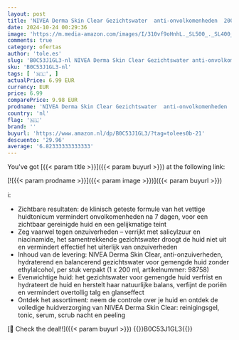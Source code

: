 ```yaml
---
layout: post
title: 'NIVEA Derma Skin Clear Gezichtswater  anti-onvolkomenheden  200 ml  gezichtswater voor vettige en gemengde huid met salicylzuur  zeezout en niacinamide  balancerend gezichtswater voor de'
date: 2024-10-24 00:29:36
image: 'https://m.media-amazon.com/images/I/310vf9oHnhL._SL500_._SL400_.jpg'
comments: true
category: ofertas
author: 'tole.es'
slug: 'B0C53J1GL3-nl NIVEA Derma Skin Clear Gezichtswater anti-onvolkomenheden...'
sku: 'B0C53J1GL3-nl'
tags: [ '🇳🇱', ]
actualPrice: 6.99 EUR
currency: EUR
price: 6.99
comparePrice: 9.98 EUR
prodname: 'NIVEA Derma Skin Clear Gezichtswater  anti-onvolkomenheden  200 ml  gezichtswater voor vettige en gemengde huid met salicylzuur  zeezout en niacinamide  balancerend gezichtswater voor de'
country: 'nl'
flag: '🇳🇱'
brand: ''
buyurl: 'https://www.amazon.nl/dp/B0C53J1GL3/?tag=tolees0b-21'
descuento: '29.96'
average: '6.82333333333333'
---
```


You've got [{{< param title >}}]({{< param buyurl >}}) at the following link:

[![{{< param prodname >}}]({{< param image >}})]({{< param buyurl >}})

ℹ️:

- Zichtbare resultaten: de klinisch geteste formule van het vettige huidtonicum vermindert onvolkomenheden na 7 dagen, voor een zichtbaar gereinigde huid en een gelijkmatige teint
- Zeg vaarwel tegen onzuiverheden – verrijkt met salicylzuur en niacinamide, het samentrekkende gezichtswater droogt de huid niet uit en vermindert effectief het uiterlijk van onzuiverheden
- Inhoud van de levering: NIVEA Derma Skin Clear, anti-onzuiverheden, hydraterend en balancerend gezichtswater voor gemengde huid zonder ethylalcohol, per stuk verpakt (1 x 200 ml, artikelnummer: 98758)
- Evenwichtige huid: het gezichtswater voor gemengde huid verfrist en hydrateert de huid en herstelt haar natuurlijke balans, verfijnt de poriën en vermindert overtollig talg en glanseffect
- Ontdek het assortiment: neem de controle over je huid en ontdek de volledige huidverzorging van NIVEA Derma Skin Clear: reinigingsgel, tonic, serum, scrub nacht en peeling

[🛒 Check the deal!!]({{< param buyurl >}})
{{<world>}}B0C53J1GL3{{</world>}}
